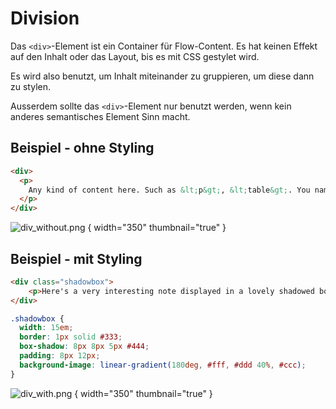 # Division

Das `<div>`-Element ist ein Container für Flow-Content. Es hat keinen Effekt auf den Inhalt oder das Layout, bis es mit CSS gestylet wird. 

Es wird also benutzt, um Inhalt miteinander zu gruppieren, um diese dann zu stylen. 

Ausserdem sollte das `<div>`-Element nur benutzt werden, wenn kein anderes semantisches Element Sinn macht.

## Beispiel - ohne Styling

```HTML
<div>
  <p>
    Any kind of content here. Such as &lt;p&gt;, &lt;table&gt;. You name it!
  </p>
</div>
```

![div_without.png](div_without.png) { width="350" thumbnail="true" }

## Beispiel - mit Styling

```HTML
<div class="shadowbox">
    <p>Here's a very interesting note displayed in a lovely shadowed box.</p>
</div>
```

```CSS
.shadowbox {
  width: 15em;
  border: 1px solid #333;
  box-shadow: 8px 8px 5px #444;
  padding: 8px 12px;
  background-image: linear-gradient(180deg, #fff, #ddd 40%, #ccc);
}
```

![div_with.png](div_with.png) { width="350" thumbnail="true" }

